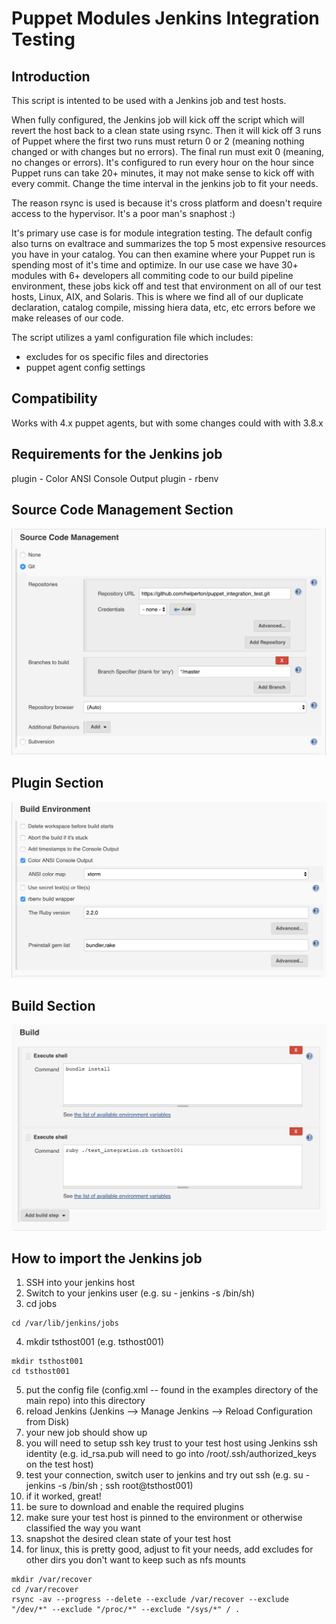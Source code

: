 Puppet Modules Jenkins Integration Testing
==========================================

Introduction
------------

This script is intented to be used with a Jenkins job and test hosts.

When fully configured, the Jenkins job will kick off the script which will revert the host back to a clean state using rsync.  Then it will kick off 3 runs of Puppet where the first two runs must return 0 or 2 (meaning nothing changed or with changes but no errors).  The final run must exit 0 (meaning, no changes or errors).  It's configured to run every hour on the hour since Puppet runs can take 20+ minutes, it may not make sense to kick off with every commit.  Change the time interval in the jenkins job to fit your needs.

The reason rsync is used is because it's cross platform and doesn't require access to the hypervisor.  It's a poor man's snaphost :)

It's primary use case is for module integration testing.  The default config also turns on evaltrace and summarizes the top 5 most expensive resources you have in your catalog.  You can then examine where your Puppet run is spending most of it's time and optimize.  In our use case we have 30+ modules with 6+ developers all commiting code to our build pipeline environment, these jobs kick off and test that environment on all of our test hosts, Linux, AIX, and Solaris.  This is where we find all of our duplicate declaration, catalog compile, missing hiera data, etc, etc errors before we make releases of our code.

The script utilizes a yaml configuration file which includes:

* excludes for os specific files and directories
* puppet agent config settings

Compatibility
-------------
Works with 4.x puppet agents, but with some changes could with with 3.8.x

Requirements for the Jenkins job
--------------------------------
plugin - Color ANSI Console Output
plugin - rbenv

Source Code Management Section
------------------------------

![Alt text](/images/jenkins-source-code-management.png?raw=true "Jenkins Source Code Management Section")

Plugin Section
--------------

![Alt text](/images/jenkins-plugins.png?raw=true "Jenkins Plugin Section")

Build Section
-------------

![Alt text](/images/jenkins-build.png?raw=true "Jenkins Build Section")


How to import the Jenkins job
-----------------------------

1. SSH into your jenkins host
2. Switch to your jenkins user (e.g. su - jenkins -s /bin/sh)
3. cd jobs

```
cd /var/lib/jenkins/jobs
```

4. mkdir tsthost001 (e.g. tsthost001)

```
mkdir tsthost001
cd tsthost001
```

5. put the config file (config.xml -- found in the examples directory of the main repo) into this directory
6. reload Jenkins (Jenkins --> Manage Jenkins --> Reload Configuration from Disk)
7. your new job should show up
8. you will need to setup ssh key trust to your test host using Jenkins ssh identity (e.g. id_rsa.pub will need to go into /root/.ssh/authorized_keys on the test host)
9. test your connection, switch user to jenkins and try out ssh (e.g. su - jenkins -s /bin/sh ; ssh root@tsthost001)
10. if it worked, great!
11. be sure to download and enable the required plugins
12. make sure your test host is pinned to the environment or otherwise classified the way you want
13. snapshot the desired clean state of your test host
14. for linux, this is pretty good, adjust to fit your needs, add excludes for other dirs you don't want to keep such as nfs mounts

```
mkdir /var/recover
cd /var/recover
rsync -av --progress --delete --exclude /var/recover --exclude "/dev/*" --exclude "/proc/*" --exclude "/sys/*" / .
```
